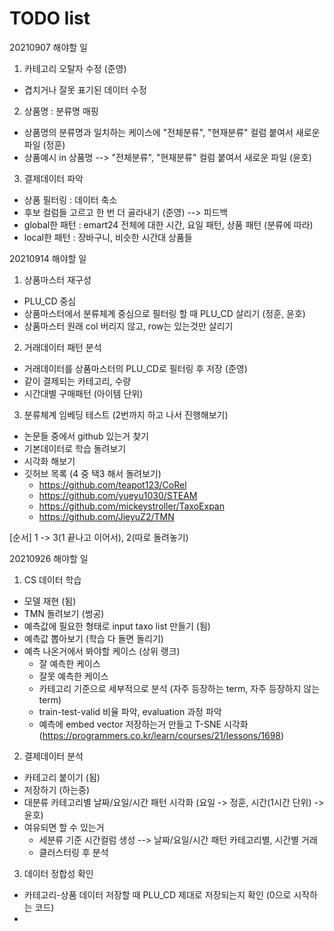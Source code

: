 # TODO list

20210907
해야할 일
1. 카테고리 오탈자 수정 (준영)
- 겹치거나 잘못 표기된 데이터 수정

2. 상품명 : 분류명 매핑
- 상품명의 분류명과 일치하는 케이스에 "전체분류", "현재분류" 컬럼 붙여서 새로운 파일 (정훈)
- 상품예시 in 상품명 --> "전체분류", "현재분류" 컬럼 붙여서 새로운 파일 (윤호)

3. 결제데이터 파악
- 상품 필터링 : 데이터 축소 
- 후보 컬럼들 고르고 한 번 더 골라내기 (준영) --> 피드백
- global한 패턴 : emart24 전체에 대한 시간, 요일 패턴, 상품 패턴 (분류에 따라)
- local한 패턴 : 장바구니, 비슷한 시간대 상품들


20210914
해야할 일
1. 상품마스터 재구성
- PLU_CD 중심
- 상품마스터에서 분류체계 중심으로 필터링 할 때 PLU_CD 살리기 (정훈, 윤호)
- 상품마스터 원래 col 버리지 않고, row는 있는것만 살리기

2. 거래데이터 패턴 분석
- 거래데이터를 상품마스터의 PLU_CD로 필터링 후 저장 (준영)
- 같이 결제되는 카테고리, 수량 
- 시간대별 구매패턴 (아이템 단위)

3. 분류체계 임베딩 테스트 (2번까지 하고 나서 진행해보기)
- 논문들 중에서 github 있는거 찾기
- 기본데이터로 학습 돌려보기
- 시각화 해보기
- 깃허브 목록 (4 중 택3 해서 돌려보기)
    - https://github.com/teapot123/CoRel
    - https://github.com/yueyu1030/STEAM
    - https://github.com/mickeystroller/TaxoExpan
    - https://github.com/JieyuZ2/TMN

[순서]
1 -> 3(1 끝나고 이어서), 2(따로 돌려놓기)


20210926
해야할 일
1. CS 데이터 학습
- 모델 재현 (됨)
- TMN 돌려보기 (썽공)
- 예측값에 필요한 형태로 input taxo list 만들기 (됨)
- 예측값 뽑아보기 (학습 다 돌면 돌리기)
- 예측 나온거에서 봐야할 케이스 (상위 랭크)
    - 잘 예측한 케이스
    - 잘못 예측한 케이스
    - 카테고리 기준으로 세부적으로 분석 (자주 등장하는 term, 자주 등장하지 않는 term)
    - train-test-valid 비율 파악, evaluation 과정 파악
    - 예측에 embed vector 저장하는거 만들고 T-SNE 시각화 (https://programmers.co.kr/learn/courses/21/lessons/1698)

2. 결제데이터 분석
- 카테고리 붙이기 (됨)
- 저장하기 (하는중)
- 대분류 카테고리별 날짜/요일/시간 패턴 시각화 (요일 -> 정훈, 시간(1시간 단위) -> 윤호)
- 여유되면 할 수 있는거
    - 세분류 기준 시간컬럼 생성 --> 날짜/요일/시간 패턴             카테고리별, 시간별 거래
    - 클러스터링 후 분석


3. 데이터 정합성 확인
- 카테고리-상품 데이터 저장할 때 PLU_CD 제대로 저장되는지 확인 (0으로 시작하는 코드)
- 
